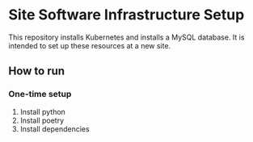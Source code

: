 # Site Software Infrastructure Setup

This repository installs Kubernetes and installs a MySQL database.  It is intended to set up these resources at a new site.

## How to run

### One-time setup

1. Install python
1. Install poetry
1. Install dependencies
